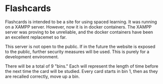 # Flashcards
Flashcards is intended to be a site for using spaced learning. It was running on a XAMPP server. However, now it is in docker containers. The XAMPP server was proving to be unreliable, and the docker containers have been an excellent replacemet so far.

This server is not open to the public. If in the future the website is exposed to the public, further security measures will be used. This is purely for a development environment.

There will be a total of 9 "bins." Each will represent the length of time before the next time the card will be studied. Every card starts in bin 1, then as they are recalled correctly, move up a bin.

